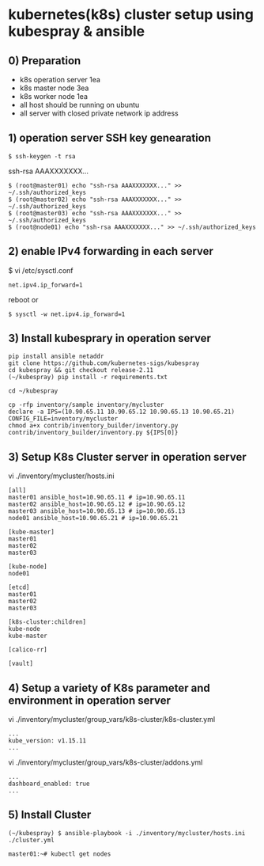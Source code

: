 # kubernetes(k8s) cluster setup using kubespray & ansible

## 0) Preparation

- k8s operation server 1ea
- k8s master node 3ea
- k8s worker node 1ea
- all host should be running on ubuntu
- all server with closed private network ip address


## 1) operation server SSH key genearation
```
$ ssh-keygen -t rsa
```
ssh-rsa AAAXXXXXXX...

```
$ (root@master01) echo "ssh-rsa AAAXXXXXXX..." >> ~/.ssh/authorized_keys
$ (root@master02) echo "ssh-rsa AAAXXXXXXX..." >> ~/.ssh/authorized_keys
$ (root@master03) echo "ssh-rsa AAAXXXXXXX..." >> ~/.ssh/authorized_keys
$ (root@node01) echo "ssh-rsa AAAXXXXXXX..." >> ~/.ssh/authorized_keys
```

## 2) enable IPv4 forwarding in each server
$ vi /etc/sysctl.conf
```
net.ipv4.ip_forward=1
```
reboot
or
```
$ sysctl -w net.ipv4.ip_forward=1
```

## 3) Install kubesprary in operation server
```
pip install ansible netaddr
git clone https://github.com/kubernetes-sigs/kubespray
cd kubespray && git checkout release-2.11
(~/kubespray) pip install -r requirements.txt
```
```
cd ~/kubespray

cp -rfp inventory/sample inventory/mycluster
declare -a IPS=(10.90.65.11 10.90.65.12 10.90.65.13 10.90.65.21)
CONFIG_FILE=inventory/mycluster
chmod a+x contrib/inventory_builder/inventory.py 
contrib/inventory_builder/inventory.py ${IPS[0]}
```

## 3) Setup K8s Cluster server in operation server

vi ./inventory/mycluster/hosts.ini
```
[all]
master01 ansible_host=10.90.65.11 # ip=10.90.65.11
master02 ansible_host=10.90.65.12 # ip=10.90.65.12
master03 ansible_host=10.90.65.13 # ip=10.90.65.13
node01 ansible_host=10.90.65.21 # ip=10.90.65.21

[kube-master]
master01
master02
master03

[kube-node]
node01

[etcd]
master01
master02
master03

[k8s-cluster:children]
kube-node
kube-master

[calico-rr]

[vault]
```

## 4) Setup a variety of K8s parameter and environment in operation server

vi ./inventory/mycluster/group_vars/k8s-cluster/k8s-cluster.yml
```
...
kube_version: v1.15.11
...
```

vi ./inventory/mycluster/group_vars/k8s-cluster/addons.yml
```
...
dashboard_enabled: true
...
```

## 5) Install Cluster 

```
(~/kubespray) $ ansible-playbook -i ./inventory/mycluster/hosts.ini ./cluster.yml
```
```
master01:~# kubectl get nodes
```
